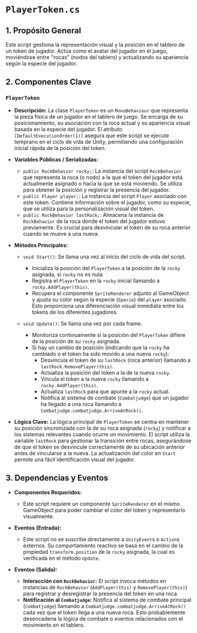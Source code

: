 # `PlayerToken.cs`

## 1. Propósito General
Este script gestiona la representación visual y la posición en el tablero de un token de jugador. Actúa como el avatar del jugador en el juego, moviéndose entre "rocas" (nodos del tablero) y actualizando su apariencia según la especie del jugador.

## 2. Componentes Clave

### `PlayerToken`
- **Descripción:** La clase `PlayerToken` es un `MonoBehaviour` que representa la pieza física de un jugador en el tablero de juego. Se encarga de su posicionamiento, su asociación con la roca actual y su apariencia visual basada en la especie del jugador. El atributo `[DefaultExecutionOrder(1)]` asegura que este script se ejecute temprano en el ciclo de vida de Unity, permitiendo una configuración inicial rápida de la posición del token.

- **Variables Públicas / Serializadas:**
    - `public RockBehavior rocky;`: La instancia del script `RockBehavior` que representa la roca (o nodo) a la que el token del jugador está actualmente asignado o hacia la que se está moviendo. Se utiliza para obtener la posición y registrar la presencia del jugador.
    - `public Player player;`: La instancia del script `Player` asociado con este token. Contiene información sobre el jugador, como su especie, que se utiliza para la personalización visual del token.
    - `public RockBehavior lastRock;`: Almacena la instancia de `RockBehavior` de la roca donde el token del jugador estuvo previamente. Es crucial para desvincular el token de su roca anterior cuando se mueve a una nueva.

- **Métodos Principales:**
    - `void Start()`: Se llama una vez al inicio del ciclo de vida del script.
        - Inicializa la posición del `PlayerToken` a la posición de la `rocky` asignada, si `rocky` no es nula.
        - Registra el `PlayerToken` en la `rocky` inicial llamando a `rocky.AddPlayer(this)`.
        - Recupera el componente `SpriteRenderer` adjunto al GameObject y ajusta su color según la especie (`Specie`) del `player` asociado. Esto proporciona una diferenciación visual inmediata entre los tokens de los diferentes jugadores.

    - `void Update()`: Se llama una vez por cada frame.
        - Monitoriza continuamente si la posición del `PlayerToken` difiere de la posición de su `rocky` asignada.
        - Si hay un cambio de posición (indicando que la `rocky` ha cambiado o el token ha sido movido a una nueva `rocky`):
            - Desvincula el token de su `lastRock` (roca anterior) llamando a `lastRock.RemovePlayer(this)`.
            - Actualiza la posición del token a la de la nueva `rocky`.
            - Vincula el token a la nueva `rocky` llamando a `rocky.AddPlayer(this)`.
            - Actualiza `lastRock` para que apunte a la `rocky` actual.
            - Notifica al sistema de combate (`Combatjudge`) que un jugador ha llegado a una roca llamando a `Combatjudge.combatjudge.ArriveAtRock()`.

- **Lógica Clave:**
    La lógica principal de `PlayerToken` se centra en mantener su posición sincronizada con la de su roca asignada (`rocky`) y notificar a los sistemas relevantes cuando ocurre un movimiento. El script utiliza la variable `lastRock` para gestionar la transición entre rocas, asegurándose de que el token se desvincule correctamente de su ubicación anterior antes de vincularse a la nueva. La actualización del color en `Start` permite una fácil identificación visual del jugador.

## 3. Dependencias y Eventos

- **Componentes Requeridos:**
    - Este script requiere un componente `SpriteRenderer` en el mismo GameObject para poder cambiar el color del token y representarlo visualmente.

- **Eventos (Entrada):**
    - Este script no se suscribe directamente a `UnityEvent`s o `Action`s externos. Su comportamiento reactivo se basa en el cambio de la propiedad `transform.position` de la `rocky` asignada, la cual es verificada en el método `Update`.

- **Eventos (Salida):**
    - **Interacción con `RockBehavior`:** El script invoca métodos en instancias de `RockBehavior` (`AddPlayer(this)` y `RemovePlayer(this)`) para registrar y desregistrar la presencia del token en una roca.
    - **Notificación al `Combatjudge`:** Notifica al sistema de combate principal (`Combatjudge`) llamando a `Combatjudge.combatjudge.ArriveAtRock()` cada vez que el token llega a una nueva roca. Esto probablemente desencadena la lógica de combate o eventos relacionados con el movimiento en el tablero.